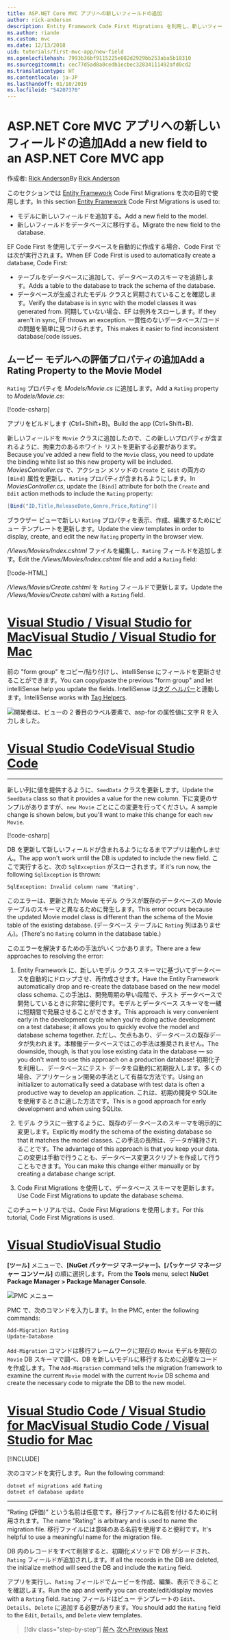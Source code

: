 ```yaml
---
title: ASP.NET Core MVC アプリへの新しいフィールドの追加
author: rick-anderson
description: Entity Framework Code First Migrations を利用し、新しいフィールドをモデルに追加し、その変更をデータベースに移行します。
ms.author: riande
ms.custom: mvc
ms.date: 12/13/2018
uid: tutorials/first-mvc-app/new-field
ms.openlocfilehash: 7993b36bf9115225e082d2929bb253aba5b18310
ms.sourcegitcommit: cec77d5ad8a0cedb1ecbec32834111492afd0cd2
ms.translationtype: HT
ms.contentlocale: ja-JP
ms.lasthandoff: 01/10/2019
ms.locfileid: "54207370"
---
```

# <a name="add-a-new-field-to-an-aspnet-core-mvc-app"></a><span data-ttu-id="e9fff-103">ASP.NET Core MVC アプリへの新しいフィールドの追加</span><span class="sxs-lookup"><span data-stu-id="e9fff-103">Add a new field to an ASP.NET Core MVC app</span></span>

<span data-ttu-id="e9fff-104">作成者: [Rick Anderson](https://twitter.com/RickAndMSFT)</span><span class="sxs-lookup"><span data-stu-id="e9fff-104">By [Rick Anderson](https://twitter.com/RickAndMSFT)</span></span>

<span data-ttu-id="e9fff-105">このセクションでは [Entity Framework](/ef/core/get-started/aspnetcore/new-db) Code First Migrations を次の目的で使用します。</span><span class="sxs-lookup"><span data-stu-id="e9fff-105">In this section [Entity Framework](/ef/core/get-started/aspnetcore/new-db) Code First Migrations is used to:</span></span>

* <span data-ttu-id="e9fff-106">モデルに新しいフィールドを追加する。</span><span class="sxs-lookup"><span data-stu-id="e9fff-106">Add a new field to the model.</span></span>
* <span data-ttu-id="e9fff-107">新しいフィールドをデータベースに移行する。</span><span class="sxs-lookup"><span data-stu-id="e9fff-107">Migrate the new field to the database.</span></span>

<span data-ttu-id="e9fff-108">EF Code First を使用してデータベースを自動的に作成する場合、Code First では次が実行されます。</span><span class="sxs-lookup"><span data-stu-id="e9fff-108">When EF Code First is used to automatically create a database, Code First:</span></span>

* <span data-ttu-id="e9fff-109">テーブルをデータベースに追加して、データベースのスキーマを追跡します。</span><span class="sxs-lookup"><span data-stu-id="e9fff-109">Adds a table to the database to  track the schema of the database.</span></span>
* <span data-ttu-id="e9fff-110">データベースが生成されたモデル クラスと同期されていることを確認します。</span><span class="sxs-lookup"><span data-stu-id="e9fff-110">Verify the database is in sync with the model classes it was generated from.</span></span> <span data-ttu-id="e9fff-111">同期していない場合、EF は例外をスローします。</span><span class="sxs-lookup"><span data-stu-id="e9fff-111">If they aren't in sync, EF throws an exception.</span></span> <span data-ttu-id="e9fff-112">一貫性のないデータベース/コードの問題を簡単に見つけられます。</span><span class="sxs-lookup"><span data-stu-id="e9fff-112">This makes it easier to find inconsistent database/code issues.</span></span>

## <a name="add-a-rating-property-to-the-movie-model"></a><span data-ttu-id="e9fff-113">ムービー モデルへの評価プロパティの追加</span><span class="sxs-lookup"><span data-stu-id="e9fff-113">Add a Rating Property to the Movie Model</span></span>

<span data-ttu-id="e9fff-114">`Rating` プロパティを *Models/Movie.cs* に追加します。</span><span class="sxs-lookup"><span data-stu-id="e9fff-114">Add a `Rating` property to *Models/Movie.cs*:</span></span>

[!code-csharp[](~/tutorials/first-mvc-app/start-mvc/sample/MvcMovie22/Models/MovieDateRating.cs?highlight=13&name=snippet)]

<span data-ttu-id="e9fff-115">アプリをビルドします (Ctrl+Shift+B)。</span><span class="sxs-lookup"><span data-stu-id="e9fff-115">Build the app (Ctrl+Shift+B).</span></span>

<span data-ttu-id="e9fff-116">新しいフィールドを `Movie` クラスに追加したので、この新しいプロパティが含まれるように、拘束力のあるホワイト リストを更新する必要があります。</span><span class="sxs-lookup"><span data-stu-id="e9fff-116">Because you've added a new field to the `Movie` class, you need to update the binding white list so this new property will be included.</span></span> <span data-ttu-id="e9fff-117">*MoviesController.cs* で、アクション メソッドの `Create` と `Edit` の両方の `[Bind]` 属性を更新し、`Rating` プロパティが含まれるようにします。</span><span class="sxs-lookup"><span data-stu-id="e9fff-117">In *MoviesController.cs*, update the `[Bind]` attribute for both the `Create` and `Edit` action methods to include the `Rating` property:</span></span>

```csharp
[Bind("ID,Title,ReleaseDate,Genre,Price,Rating")]
   ```

<span data-ttu-id="e9fff-118">ブラウザー ビューで新しい `Rating` プロパティを表示、作成、編集するためにビュー テンプレートを更新します。</span><span class="sxs-lookup"><span data-stu-id="e9fff-118">Update the view templates in order to display, create, and edit the new `Rating` property in the browser view.</span></span>

<span data-ttu-id="e9fff-119">*/Views/Movies/Index.cshtml* ファイルを編集し、`Rating` フィールドを追加します。</span><span class="sxs-lookup"><span data-stu-id="e9fff-119">Edit the */Views/Movies/Index.cshtml* file and add a `Rating` field:</span></span>

[!code-HTML[](~/tutorials/first-mvc-app/start-mvc/sample/MvcMovie22/Views/Movies/IndexGenreRating.cshtml?highlight=16,38&range=24-64)]

<span data-ttu-id="e9fff-120">*/Views/Movies/Create.cshtml* を `Rating` フィールドで更新します。</span><span class="sxs-lookup"><span data-stu-id="e9fff-120">Update the */Views/Movies/Create.cshtml* with a `Rating` field.</span></span>

<!-- VS -------------------------->
# <a name="visual-studio--visual-studio-for-mactabvisual-studiovisual-studio-mac"></a>[<span data-ttu-id="e9fff-121">Visual Studio / Visual Studio for Mac</span><span class="sxs-lookup"><span data-stu-id="e9fff-121">Visual Studio / Visual Studio for Mac</span></span>](#tab/visual-studio+visual-studio-mac)

<span data-ttu-id="e9fff-122">前の "form group" をコピー/貼り付けし、intelliSense にフィールドを更新させることができます。</span><span class="sxs-lookup"><span data-stu-id="e9fff-122">You can copy/paste the previous "form group" and let intelliSense help you update the fields.</span></span> <span data-ttu-id="e9fff-123">IntelliSense は[タグ ヘルパー](xref:mvc/views/tag-helpers/intro)と連動します。</span><span class="sxs-lookup"><span data-stu-id="e9fff-123">IntelliSense works with [Tag Helpers](xref:mvc/views/tag-helpers/intro).</span></span>

![開発者は、ビューの 2 番目のラベル要素で、asp-for の属性値に文字 R を入力しました。](new-field/_static/cr.png)

<!-- Code -------------------------->
# <a name="visual-studio-codetabvisual-studio-code"></a>[<span data-ttu-id="e9fff-127">Visual Studio Code</span><span class="sxs-lookup"><span data-stu-id="e9fff-127">Visual Studio Code</span></span>](#tab/visual-studio-code)
<!-- This tab intentionally left blank. -->
---  
<!-- End of VS tabs -->

<span data-ttu-id="e9fff-128">新しい列に値を提供するように、`SeedData` クラスを更新します。</span><span class="sxs-lookup"><span data-stu-id="e9fff-128">Update the `SeedData` class so that it provides a value for the new column.</span></span> <span data-ttu-id="e9fff-129">下に変更のサンプルがありますが、`new Movie` ごとにこの変更を行ってください。</span><span class="sxs-lookup"><span data-stu-id="e9fff-129">A sample change is shown below, but you'll want to make this change for each `new Movie`.</span></span>

[!code-csharp[](start-mvc/sample/MvcMovie/Models/SeedDataRating.cs?name=snippet1&highlight=6)]

<span data-ttu-id="e9fff-130">DB を更新して新しいフィールドが含まれるようになるまでアプリは動作しません。</span><span class="sxs-lookup"><span data-stu-id="e9fff-130">The app won't work until the DB is updated to include the new field.</span></span> <span data-ttu-id="e9fff-131">ここで実行すると、次の `SqlException` がスローされます。</span><span class="sxs-lookup"><span data-stu-id="e9fff-131">If it's run now, the following `SqlException` is thrown:</span></span>

`SqlException: Invalid column name 'Rating'.`

<span data-ttu-id="e9fff-132">このエラーは、更新された Movie モデル クラスが既存のデータベースの Movie テーブルのスキーマと異なるために発生します。</span><span class="sxs-lookup"><span data-stu-id="e9fff-132">This error occurs because the updated Movie model class is different than the schema of the Movie table of the existing database.</span></span> <span data-ttu-id="e9fff-133">(データベース テーブルに `Rating` 列はありません)。</span><span class="sxs-lookup"><span data-stu-id="e9fff-133">(There's no `Rating` column in the database table.)</span></span>

<span data-ttu-id="e9fff-134">このエラーを解決するための手法がいくつかあります。</span><span class="sxs-lookup"><span data-stu-id="e9fff-134">There are a few approaches to resolving the error:</span></span>

1. <span data-ttu-id="e9fff-135">Entity Framework に、新しいモデル クラス スキーマに基づいてデータベースを自動的にドロップさせ、再作成させます。</span><span class="sxs-lookup"><span data-stu-id="e9fff-135">Have the Entity Framework automatically drop and re-create the database based on the new model class schema.</span></span> <span data-ttu-id="e9fff-136">この手法は、開発周期の早い段階で、テスト データベースで開発しているときに非常に便利です。モデルとデータベース スキーマを一緒に短期間で発展させることができます。</span><span class="sxs-lookup"><span data-stu-id="e9fff-136">This approach is very convenient early in the development cycle when you're doing active development on a test database; it allows you to quickly evolve the model and database schema together.</span></span> <span data-ttu-id="e9fff-137">ただし、欠点もあり、データベースの既存データが失われます。本稼働データベースではこの手法は推奨されません。</span><span class="sxs-lookup"><span data-stu-id="e9fff-137">The downside, though, is that you lose existing data in the database — so you don't want to use this approach on a production database!</span></span> <span data-ttu-id="e9fff-138">初期化子を利用し、データベースにテスト データを自動的に初期投入します。多くの場合、アプリケーション開発の手法として有益な方法です。</span><span class="sxs-lookup"><span data-stu-id="e9fff-138">Using an initializer to automatically seed a database with test data is often a productive way to develop an application.</span></span> <span data-ttu-id="e9fff-139">これは、初期の開発や SQLite を使用するときに適した方法です。</span><span class="sxs-lookup"><span data-stu-id="e9fff-139">This is a good approach for early development and when using SQLite.</span></span>

2. <span data-ttu-id="e9fff-140">モデル クラスに一致するように、既存のデータベースのスキーマを明示的に変更します。</span><span class="sxs-lookup"><span data-stu-id="e9fff-140">Explicitly modify the schema of the existing database so that it matches the model classes.</span></span> <span data-ttu-id="e9fff-141">この手法の長所は、データが維持されることです。</span><span class="sxs-lookup"><span data-stu-id="e9fff-141">The advantage of this approach is that you keep your data.</span></span> <span data-ttu-id="e9fff-142">この変更は手動で行うことも、データベース変更スクリプトを作成して行うこともできます。</span><span class="sxs-lookup"><span data-stu-id="e9fff-142">You can make this change either manually or by creating a database change script.</span></span>

3. <span data-ttu-id="e9fff-143">Code First Migrations を使用して、データベース スキーマを更新します。</span><span class="sxs-lookup"><span data-stu-id="e9fff-143">Use Code First Migrations to update the database schema.</span></span>

<span data-ttu-id="e9fff-144">このチュートリアルでは、Code First Migrations を使用します。</span><span class="sxs-lookup"><span data-stu-id="e9fff-144">For this tutorial, Code First Migrations is used.</span></span>

<!-- VS -------------------------->
# <a name="visual-studiotabvisual-studio"></a>[<span data-ttu-id="e9fff-145">Visual Studio</span><span class="sxs-lookup"><span data-stu-id="e9fff-145">Visual Studio</span></span>](#tab/visual-studio)

<span data-ttu-id="e9fff-146">**[ツール]** メニューで、**[NuGet パッケージ マネージャー]、[パッケージ マネージャー コンソール]** の順に選択します。</span><span class="sxs-lookup"><span data-stu-id="e9fff-146">From the **Tools** menu, select **NuGet Package Manager > Package Manager Console**.</span></span>

  ![PMC メニュー](adding-model/_static/pmc.png)

<span data-ttu-id="e9fff-148">PMC で、次のコマンドを入力します。</span><span class="sxs-lookup"><span data-stu-id="e9fff-148">In the PMC, enter the following commands:</span></span>

```powershell
Add-Migration Rating
Update-Database
```

<span data-ttu-id="e9fff-149">`Add-Migration` コマンドは移行フレームワークに現在の `Movie` モデルを現在の `Movie` DB スキーマで調べ、DB を新しいモデルに移行するために必要なコードを作成します。</span><span class="sxs-lookup"><span data-stu-id="e9fff-149">The `Add-Migration` command tells the migration framework to examine the current `Movie` model with the current `Movie` DB schema and create the necessary code to migrate the DB to the new model.</span></span>

# <a name="visual-studio-code--visual-studio-for-mactabvisual-studio-codevisual-studio-mac"></a>[<span data-ttu-id="e9fff-150">Visual Studio Code / Visual Studio for Mac</span><span class="sxs-lookup"><span data-stu-id="e9fff-150">Visual Studio Code / Visual Studio for Mac</span></span>](#tab/visual-studio-code+visual-studio-mac)

[!INCLUDE[](~/includes/RP-mvc-shared/sqlite-warn.md)]

<span data-ttu-id="e9fff-151">次のコマンドを実行します。</span><span class="sxs-lookup"><span data-stu-id="e9fff-151">Run the following command:</span></span>

```cli
dotnet ef migrations add Rating
dotnet ef database update
```

---  
<!-- End of VS tabs -->

<span data-ttu-id="e9fff-152">"Rating (評価)" という名前は任意です。移行ファイルに名前を付けるために利用されます。</span><span class="sxs-lookup"><span data-stu-id="e9fff-152">The name "Rating" is arbitrary and is used to name the migration file.</span></span> <span data-ttu-id="e9fff-153">移行ファイルには意味のある名前を使用すると便利です。</span><span class="sxs-lookup"><span data-stu-id="e9fff-153">It's helpful to use a meaningful name for the migration file.</span></span>

<span data-ttu-id="e9fff-154">DB 内のレコードをすべて削除すると、初期化メソッドで DB がシードされ、`Rating` フィールドが追加されします。</span><span class="sxs-lookup"><span data-stu-id="e9fff-154">If all the records in the DB are deleted, the initialize method will seed the DB and include the `Rating` field.</span></span>

<span data-ttu-id="e9fff-155">アプリを実行し、`Rating` フィールドでムービーを作成、編集、表示できることを確認します。</span><span class="sxs-lookup"><span data-stu-id="e9fff-155">Run the app and verify you can create/edit/display movies with a `Rating` field.</span></span> <span data-ttu-id="e9fff-156">`Rating` フィールドはビュー テンプレートの `Edit`、`Details`、`Delete` に追加する必要があります。</span><span class="sxs-lookup"><span data-stu-id="e9fff-156">You should add the `Rating` field to the `Edit`, `Details`, and `Delete` view templates.</span></span>

> [!div class="step-by-step"]
> <span data-ttu-id="e9fff-157">[前へ](search.md)
> [次へ](validation.md)</span><span class="sxs-lookup"><span data-stu-id="e9fff-157">[Previous](search.md)
[Next](validation.md)</span></span>  
